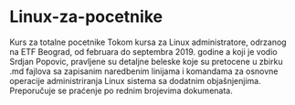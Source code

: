# Linux-za-pocetnike
Kurs za totalne pocetnike
Tokom kursa za Linux administratore, odrzanog na ETF Beograd, od februara do septembra 2019. godine a koji je vodio Srdjan Popovic, 
pravljene su detaljne beleske koje su pretocene u zbirku .md fajlova sa zapisanim naredbenim linijama i komandama za osnovne 
operacije administriranja Linux sistema sa dodatnim objašnjenjima.
Preporučuje se praćenje po rednim brojevima dokumenata.
